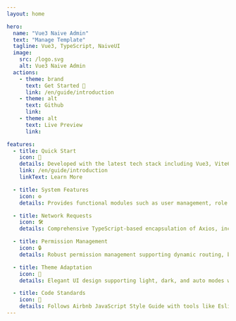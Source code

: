 ```yaml
---
layout: home

hero:
  name: "Vue3 Naive Admin"
  text: "Manage Template"
  tagline: Vue3, TypeScript, NaiveUI
  image:
    src: /logo.svg
    alt: Vue3 Naive Admin
  actions:
    - theme: brand
      text: Get Started 🚀
      link: /en/guide/introduction
    - theme: alt
      text: Github
      link:
    - theme: alt
      text: Live Preview
      link:

features:
  - title: Quick Start
    icon: 🚀
    details: Developed with the latest tech stack including Vue3, Vite6, TypeScript, NaiveUI, UnoCSS, TSX, etc.
    link: /en/guide/introduction
    linkText: Learn More

  - title: System Features
    icon: ⚙️
    details: Provides functional modules such as user management, role management, menu management, department management, and dictionary management.

  - title: Network Requests
    icon: 🛠️
    details: Comprehensive TypeScript-based encapsulation of Axios, including request interception, response interception, error handling, etc.

  - title: Permission Management
    icon: 🔒
    details: Robust permission management supporting dynamic routing, button permissions, role permissions, and data permissions.

  - title: Theme Adaptation
    icon: 🎨
    details: Elegant UI design supporting light, dark, and auto modes while maintaining NaiveUI style.

  - title: Code Standards
    icon: 📝
    details: Follows Airbnb JavaScript Style Guide with tools like Eslint and Prettier to ensure code quality.
---
```


<script setup> 
import { VPTeamPage, VPTeamPageTitle, VPTeamMembers } from 'vitepress/theme' 
import { coreMembers } from '../../config' 
</script>
<VPTeamPage> 
  <VPTeamPageTitle> 
    <template #title>Our Team</template> 
    <template #lead>🚀 Committed to building efficient development & application solutions</template>
  </VPTeamPageTitle> 
  <VPTeamMembers :members="coreMembers" /> 
</VPTeamPage>
